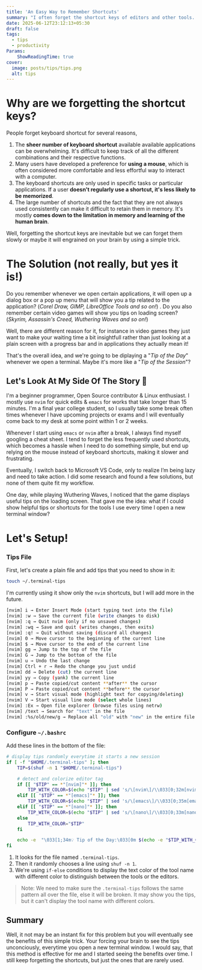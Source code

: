 ```yaml
---
title: 'An Easy Way to Remember Shortcuts'
summary: "I often forget the shortcut keys of editors and other tools. This post explains how I overcame the problem by using a simple trick that makes them easier to remember over time."
date: 2025-06-12T23:12:13+05:30
draft: false
tags:
  - tips
  - productivity
Params:
    ShowReadingTime: true
cover:
  image: posts/tips/tips.png
  alt: tips
---
```


# Why are we forgetting the shortcut keys?
People forget keyboard shortcut for several reasons,
1. The **sheer number of keyboard shortcut** available available applications can be overwhelming. It's difficult to keep track of all the different combinations and their respective functions.
2. Many users have developed a preference for **using a mouse**, which is often considered more comfortable and less effortful way to interact with a computer.
3. The keyboard shortcuts are only used in specific tasks or particular applications. If a user **doesn't regularly use a shortcut, it's less likely to be memorized**.
4. The large number of shortcuts and the fact that they are not always used consistently can make it difficult to retain them in memory. It's mostly **comes down to the limitation in memory and learning of the human brain**.

Well, forgetting the shortcut keys are inevitable but we can forget them slowly or maybe it will engrained on your brain by using a simple trick.

# The Solution (not really, but yes it is!)
Do you remember whenever we open certain applications, it will open up a dialog box or a pop up menu that will show you a tip related to the application? (_Corel Draw, GIMP, LibreOffice Tools and so on!_) . Do you also remember certain video games will show you tips on loading screen? (_Skyrim, Assassin's Creed, Wuthering Waves and so on!_) 

Well, there are different reason for it, for instance in video games they just want to make your waiting time a bit insightfull rather than just looking at a plain screen with a progress bar and in applications they actually mean it!

That's the overall idea, and we're going to be diplaying a "_Tip of the Day_" whenever we open a terminal. Maybe it's more like a "_Tip of the Session_"?

## Let's Look At My Side Of The Story 👀
I'm a beginner programmer, Open Source contributor & Linux enthusiast. I mostly use `nvim` for quick edits & `emacs` for works that take longer than 15 minutes. I'm a final year college student, so I usually take some break often times whenever I have upcoming projects or exams and I will eventually come back to my desk at some point within 1 or 2 weeks. 

Whenever I start using `emacs` or `nvim` after a break, I always find myself googling a cheat sheet. I tend to forget the less frequently used shortcuts, which becomes a hassle when I need to do something simple, but end up relying on the mouse instead of keyboard shortcuts, making it slower and frustrating.

Eventually, I switch back to Microsoft VS Code, only to realize I’m being lazy and need to take action. I did some research and found a few solutions, but none of them quite fit my workflow.

One day, while playing Wuthering Waves, I noticed that the game displays useful tips on the loading screen. That gave me the idea: what if I could show helpful tips or shortcuts for the tools I use every time I open a new terminal window?

# Let's Setup!

### Tips File
First, let's create a plain file and add tips that you need to show in it:
```sh
touch ~/.terminal-tips
```

I'm currently using it show only the `nvim` shortcuts, but I will add more in the future.
```sh
[nvim] i → Enter Insert Mode (start typing text into the file)
[nvim] :w → Save the current file (write changes to disk)
[nvim] :q → Quit nvim (only if no unsaved changes)
[nvim] :wq → Save and quit (writes changes, then exits)
[nvim] :q! → Quit without saving (discard all changes)
[nvim] 0 → Move cursor to the beginning of the current line
[nvim] $ → Move cursor to the end of the current line
[nvim] gg → Jump to the top of the file
[nvim] G → Jump to the bottom of the file
[nvim] u → Undo the last change
[nvim] Ctrl + r → Redo the change you just undid
[nvim] dd → Delete (cut) the current line
[nvim] yy → Copy (yank) the current line
[nvim] p → Paste copied/cut content **after** the cursor
[nvim] P → Paste copied/cut content **before** the cursor
[nvim] v → Start visual mode (highlight text for copying/deleting)
[nvim] V → Start visual line mode (select whole lines)
[nvim] :Ex → Open file explorer (browse files using netrw)
[nvim] /text → Search for "text" in the file
[nvim] :%s/old/new/g → Replace all "old" with "new" in the entire file
```

### Configure `~/.bashrc`

Add these lines in the bottom of the file:
```sh
# display tips randomly everytime it starts a new session
if [ -f "$HOME/.terminal-tips" ]; then
    TIP=$(shuf -n 1 "$HOME/.terminal-tips")

    # detect and colorize editor tag
    if [[ "$TIP" == *"[nvim]"* ]]; then
        TIP_WITH_COLOR=$(echo "$TIP" | sed 's/\[nvim\]/\\033[0;32m[nvim]\\033[0m/')
    elif [[ "$TIP" == *"[emacs]"* ]]; then
        TIP_WITH_COLOR=$(echo "$TIP" | sed 's/\[emacs\]/\\033[0;35m[emacs]\\033[0m/')
    elif [[ "$TIP" == *"[nano]"* ]]; then
        TIP_WITH_COLOR=$(echo "$TIP" | sed 's/\[nano\]/\\033[0;33m[nano]\\033[0m/')
    else
        TIP_WITH_COLOR="$TIP"
    fi

    echo -e  "\033[1;34m💡 Tip of the Day:\033[0m $(echo -e "$TIP_WITH_COLOR")"
fi
```
1. It looks for the file named `.terminal-tips`.
2. Then it randomly chooses a line using `shuf -n 1`.
3. We're using `if-else` conditions to display the text color of the tool name with different color to distinguish between the tools or the editors.

> Note: We need to make sure the `.terminal-tips` follows the same pattern all over the file, else it will be broken. It may show you the tips, but it can't display the tool name with different colors.

## Summary

Well, it not may be an instant fix for this problem but you will eventually see the benefits of this simple trick. Your forcing your brain to see the tips unconciously, everytime you open a new terminal window. I would say, that this method is effective for me and I started seeing the benefits over time. I still keep forgetting the shortcuts, but just the ones that are rarely used.
